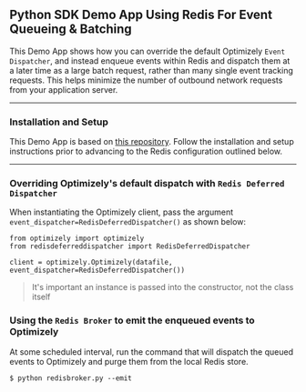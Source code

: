 ## Python SDK Demo App Using Redis For Event Queueing & Batching

This Demo App shows how you can override the default Optimizely `Event Dispatcher`, and instead enqueue events within Redis and dispatch them at a later time as a large batch request, rather than many single event tracking requests. This helps minimize the number of outbound network requests from your application server.

---

### Installation and Setup

This Demo App is based on [this repository](https://github.com/optimizely/python-sdk-demo-app). Follow the installation and setup instructions prior to advancing to the Redis configuration outlined below.

---

### Overriding Optimizely's default dispatch with `Redis Deferred Dispatcher`

When instantiating the Optimizely client, pass the argument `event_dispatcher=RedisDeferredDispatcher()` as shown below:
```
from optimizely import optimizely
from redisdeferreddispatcher import RedisDeferredDispatcher

client = optimizely.Optimizely(datafile, event_dispatcher=RedisDeferredDispatcher())
```
> It's important an instance is passed into the constructor, not the class itself


### Using the `Redis Broker` to emit the enqueued events to Optimizely

At some scheduled interval, run the command that will dispatch the queued events to Optimizely and purge them from the local Redis store.
```
$ python redisbroker.py --emit
```
